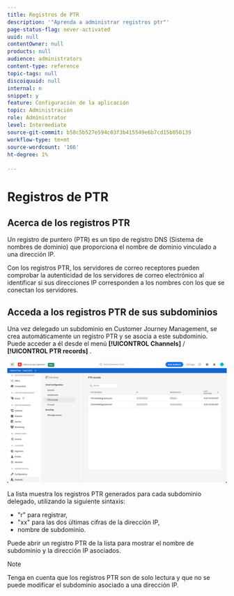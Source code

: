 ```yaml
---
title: Registros de PTR
description: '"Aprenda a administrar registros ptr"'
page-status-flag: never-activated
uuid: null
contentOwner: null
products: null
audience: administrators
content-type: reference
topic-tags: null
discoiquuid: null
internal: n
snippet: y
feature: Configuración de la aplicación
topic: Administración
role: Administrator
level: Intermediate
source-git-commit: b58c5b527e594c03f3b415549e6b7cd15b050139
workflow-type: tm+mt
source-wordcount: '166'
ht-degree: 1%

---
```



# Registros de PTR

## Acerca de los registros PTR

Un registro de puntero (PTR) es un tipo de registro DNS (Sistema de nombres de dominio) que proporciona el nombre de dominio vinculado a una dirección IP.

Con los registros PTR, los servidores de correo receptores pueden comprobar la autenticidad de los servidores de correo electrónico al identificar si sus direcciones IP corresponden a los nombres con los que se conectan los servidores.

## Acceda a los registros PTR de sus subdominios

Una vez delegado un subdominio en Customer Journey Management, se crea automáticamente un registro PTR y se asocia a este subdominio. Puede acceder a él desde el menú **[!UICONTROL Channels]** / **[!UICONTROL PTR records]** .

![](../assets/ptr-records.png)

La lista muestra los registros PTR generados para cada subdominio delegado, utilizando la siguiente sintaxis:

* &quot;r&quot; para registrar,
* &quot;xx&quot; para las dos últimas cifras de la dirección IP,
* nombre de subdominio.

Puede abrir un registro PTR de la lista para mostrar el nombre de subdominio y la dirección IP asociados.

>[!NOTE]
>
>Tenga en cuenta que los registros PTR son de solo lectura y que no se puede modificar el subdominio asociado a una dirección IP.
